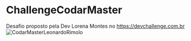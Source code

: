 # ChallengeCodarMaster
Desafio proposto pela Dev Lorena Montes no https://devchallenge.com.br
![CodarMasterLeonardoRimolo](https://user-images.githubusercontent.com/104660303/174624654-03145f54-cd72-41c2-9a31-25669079e6bc.png)
